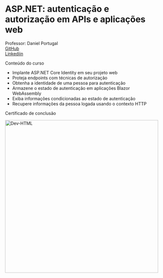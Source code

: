 # ASP.NET: autenticação e autorização em APIs e aplicações web


Professor: Daniel Portugal<br>
 [GitHub](https://github.com/dpcosta)<br>
 [Linkediin](https://www.linkedin.com/in/dpcosta74/)<br>

Conteúdo do curso

- Implante ASP.NET Core Identity em seu projeto web
- Proteja endpoints com técnicas de autorização
- Obtenha a identidade de uma pessoa para autenticação
- Armazene o estado de autenticação em aplicações Blazor WebAssembly
- Exiba informações condicionadas ao estado de autenticação
- Recupere informações da pessoa logada usando o contexto HTTP

Certificado de conclusão<br>

<img align="center" alt="Dev-HTML" height="500em" src="https://github.com/FabioNunesDEV/Certificados/blob/main/Fábio%20Vicente%20Nunes%20-%20ASP.NET%20-%20Autenticacao%20e%20Autoriacao%20em%20APIS%20e%20Aplicacoes%20WEB%20.png">
